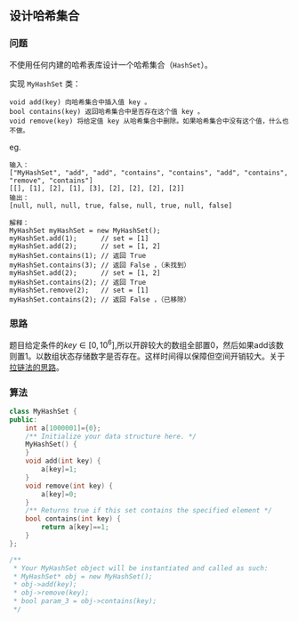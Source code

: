 ## 设计哈希集合

### 问题

不使用任何内建的哈希表库设计一个哈希集合（`HashSet`）。

实现 `MyHashSet` 类：

    void add(key) 向哈希集合中插入值 key 。
    bool contains(key) 返回哈希集合中是否存在这个值 key 。
    void remove(key) 将给定值 key 从哈希集合中删除。如果哈希集合中没有这个值，什么也不做。

eg.

```
输入：
["MyHashSet", "add", "add", "contains", "contains", "add", "contains", "remove", "contains"]
[[], [1], [2], [1], [3], [2], [2], [2], [2]]
输出：
[null, null, null, true, false, null, true, null, false]

解释：
MyHashSet myHashSet = new MyHashSet();
myHashSet.add(1);      // set = [1]
myHashSet.add(2);      // set = [1, 2]
myHashSet.contains(1); // 返回 True
myHashSet.contains(3); // 返回 False ，（未找到）
myHashSet.add(2);      // set = [1, 2]
myHashSet.contains(2); // 返回 True
myHashSet.remove(2);   // set = [1]
myHashSet.contains(2); // 返回 False ，（已移除）

```

### 思路

题目给定条件的$key\in[0,10^6]$,所以开辟较大的数组全部置0，然后如果add该数则置1。以数组状态存储数字是否存在。这样时间得以保障但空间开销较大。关于[拉链法的思路](https://leetcode-cn.com/problems/design-hashset/solution/xiang-jie-hashset-de-she-ji-zai-shi-jian-4plc/)。

### 算法

```c++
class MyHashSet {
public:
    int a[1000001]={0};
    /** Initialize your data structure here. */
    MyHashSet() {
    } 
    void add(int key) {
        a[key]=1;
    }
    void remove(int key) {
        a[key]=0;
    }
    /** Returns true if this set contains the specified element */
    bool contains(int key) {
        return a[key]==1;
    }
};

/**
 * Your MyHashSet object will be instantiated and called as such:
 * MyHashSet* obj = new MyHashSet();
 * obj->add(key);
 * obj->remove(key);
 * bool param_3 = obj->contains(key);
 */
```

